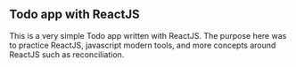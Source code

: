 ## Todo app with ReactJS

This is a very simple Todo app written with ReactJS.
The purpose here was to practice ReactJS, javascript modern tools, and more concepts around ReactJS such as reconciliation.
